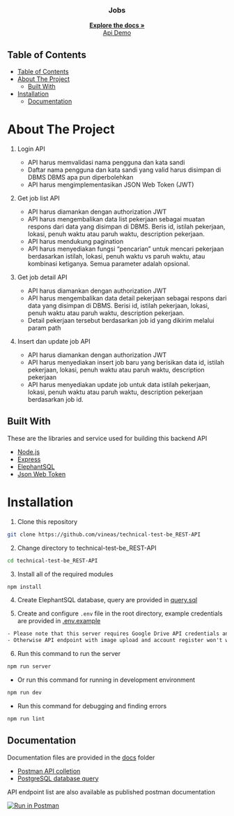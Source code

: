 <br />
<p align="center">
  <h3 align="center">Jobs</h3>
  <p align="center">
    <a href="https://github.com/vineas/technical-test-be_REST-API"><strong>Explore the docs »</strong></a>
    <br />
    <a href="https://backend-expressjs-blanja-project.vercel.app/">Api Demo</a>
  </p>
</p>

## Table of Contents

- [Table of Contents](#table-of-contents)
- [About The Project](#about-the-project)
  - [Built With](#built-with)
- [Installation](#installation)
  - [Documentation](#documentation)
# About The Project

1. Login API
    - API harus memvalidasi nama pengguna dan kata sandi
    - Daftar nama pengguna dan kata sandi yang valid harus disimpan di DBMS
      DBMS apa pun diperbolehkan
    - API harus mengimplementasikan JSON Web Token (JWT)

2. Get job list API
    - API harus diamankan dengan authorization JWT
    - API harus mengembalikan data list pekerjaan sebagai muatan respons dari data yang disimpan di DBMS. Beris id, istilah pekerjaan, lokasi, penuh waktu atau paruh waktu, description pekerjaan.
    - API harus mendukung pagination
    - API harus menyediakan fungsi “pencarian” untuk mencari pekerjaan berdasarkan istilah, lokasi, penuh waktu vs paruh waktu, atau kombinasi ketiganya. Semua parameter adalah opsional.

3. Get job detail API
    - API harus diamankan dengan authorization JWT
    - API harus mengembalikan data detail pekerjaan sebagai respons dari data yang disimpan di DBMS. Berisi id, istilah pekerjaan, lokasi, penuh
      waktu atau paruh waktu, description pekerjaan.
    - Detail pekerjaan tersebut berdasarkan job id yang dikirim melalui param path

4. Insert dan update job API
    - API harus diamankan dengan authorization JWT
    - API harus menyediakan insert job baru yang berisikan data  id, istilah pekerjaan, lokasi, penuh waktu atau paruh waktu, description pekerjaan
    - API harus menyediakan update job untuk data  istilah pekerjaan, lokasi, penuh waktu atau paruh waktu, description pekerjaan berdasarkan job id.


## Built With

These are the libraries and service used for building this backend API

- [Node.js](https://nodejs.org)
- [Express](https://expressjs.com)
- [ElephantSQL](https://www.postgresql.org)
- [Json Web Token](https://jwt.io)

# Installation

1. Clone this repository

```sh
git clone https://github.com/vineas/technical-test-be_REST-API
```

2. Change directory to technical-test-be_REST-API

```sh
cd technical-test-be_REST-API
```

3. Install all of the required modules

```sh
npm install
```

4. Create ElephantSQL database, query are provided in [query.sql](./query.sql)

5. Create and configure `.env` file in the root directory, example credentials are provided in [.env.example](./.env.example)

```txt
- Please note that this server requires Google Drive API credentials and Gmail service account
- Otherwise API endpoint with image upload and account register won't work properly
```

6. Run this command to run the server

```sh
npm run server
```

- Or run this command for running in development environment

```sh
npm run dev
```

- Run this command for debugging and finding errors

```sh
npm run lint
```

## Documentation

Documentation files are provided in the [docs](./docs) folder

- [Postman API colletion]()
- [PostgreSQL database query](./query.sql)

API endpoint list are also available as published postman documentation

[![Run in Postman](https://run.pstmn.io/button.svg)](https://documenter.getpostman.com/view/27926114/2s9YJaZQLx)
